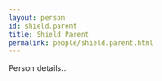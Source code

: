 ```yaml
---
layout: person
id: shield.parent
title: Shield Parent
permalink: people/shield.parent.html
---
```


Person details...